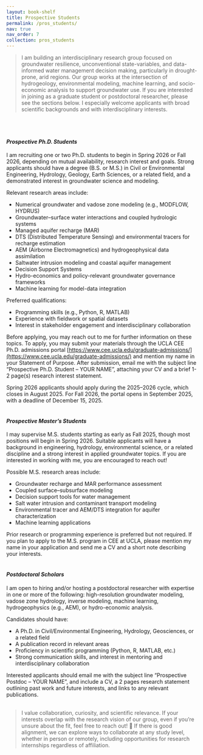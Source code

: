 ```yaml
---
layout: book-shelf
title: Prospective Students
permalink: /pros_students/
nav: true
nav_order: 7
collection: pros_students
---
```


> I am building an interdisciplinary research group focused on groundwater resilience, unconventional state-variables, and data-informed water management decision making, particularly in drought-prone, arid regions. Our group works at the intersection of hydrogeology, environmental modeling, machine learning, and socio-economic analysis to support groundwater use. If you are interested in joining as a graduate student or postdoctoral researcher, please see the sections below. I especially welcome applicants with broad scientific backgrounds and with interdisciplinary interests.
<br/>
<br/>

#### ***Prospective Ph.D. Students***
I am recruiting one or two Ph.D. students to begin in Spring 2026 or Fall 2026, depending on mutual availability, research interest and goals. Strong applicants should have a degree (B.S. or M.S.) in Civil or Environmental Engineering, Hydrology, Geology, Earth Sciences, or a related field, and a demonstrated interest in groundwater science and modeling.

Relevant research areas include:
- Numerical groundwater and vadose zone modeling (e.g., MODFLOW, HYDRUS)
- Groundwater–surface water interactions and coupled hydrologic systems
- Managed aquifer recharge (MAR)
- DTS (Distributed Temperature Sensing) and environmental tracers for recharge estimation
- AEM (Airborne Electromagnetics) and hydrogeophysical data assimilation
- Saltwater intrusion modeling and coastal aquifer management
- Decision Support Systems
- Hydro-economics and policy-relevant groundwater governance frameworks
- Machine learning for model-data integration

Preferred qualifications:
- Programming skills (e.g., Python, R, MATLAB)
- Experience with fieldwork or spatial datasets
- Interest in stakeholder engagement and interdisciplinary collaboration

Before applying, you may reach out to me for further information on these topics. To apply, you may submit your materials through the UCLA CEE Ph.D. admissions portal [https://www.cee.ucla.edu/graduate-admissions/](https://www.cee.ucla.edu/graduate-admissions/) and mention my name in your Statement of Purpose. After submission, email me with the subject line “Prospective Ph.D. Student – YOUR NAME”, attaching your CV and a brief 1-2 page(s) research interest statement.

Spring 2026 applicants should apply during the 2025–2026 cycle, which closes in August 2025. For Fall 2026, the portal opens in September 2025, with a deadline of December 15, 2025.
<br/>
<br/>

#### ***Prospective Master’s Students***
I may supervise M.S. students starting as early as Fall 2025, though most positions will begin in Spring 2026. Suitable applicants will have a background in engineering, hydrology, environmental science, or a related discipline and a strong interest in applied groundwater topics. If you are interested in working with me, you are encouraged to reach out!

Possible M.S. research areas include:
- Groundwater recharge and MAR performance assessment
- Coupled surface–subsurface modeling
- Decision support tools for water management
- Salt water intrusion and contaminant transport modeling
- Environmental tracer and AEM/DTS integration for aquifer characterization
- Machine learning applications 

Prior research or programming experience is preferred but not required. If you plan to apply to the M.S. program in CEE at UCLA, please mention my name in your application and send me a CV and a short note describing your interests.
<br/>
<br/>

#### ***Postdoctoral Scholars***
I am open to hiring and/or hosting a postdoctoral researcher with expertise in one or more of the following: high-resolution groundwater modeling, vadose zone hydrology, inverse modeling, machine learning, hydrogeophysics (e.g., AEM), or hydro-economic analysis.

Candidates should have:
- A Ph.D. in Civil/Environmental Engineering, Hydrology, Geosciences, or a related field
- A publication record in relevant areas
- Proficiency in scientific programming (Python, R, MATLAB, etc.)
- Strong communication skills, and interest in mentoring and interdisciplinary collaboration

Interested applicants should email me with the subject line “Prospective Postdoc – YOUR NAME”, and include a CV, a 2 pages research statement outlining past work and future interests, and links to any relevant publications.
<br/>
<br/>

> I value collaboration, curiosity, and scientific relevance. If your interests overlap with the research vision of our group, even if you’re unsure about the fit, feel free to reach out! 🚀 If there is good alignment, we can explore ways to collaborate at any study level, whether in person or remotely, including opportunities for research internships regardless of affiliation. 
